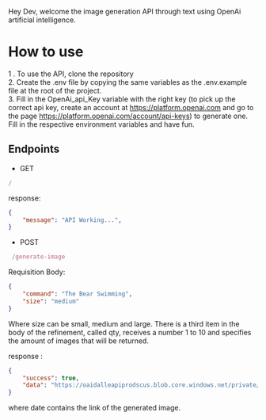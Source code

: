 Hey Dev, welcome the image generation API through text using OpenAi artificial intelligence.

# **How to use**
1 . To use the API, clone the repository <br/>
2. Create the .env file by copying the same variables as the .env.example file at the root of the project. <br/>
3. Fill in the OpenAi_api_Key variable with the right key (to pick up the correct api key, create an account at https://platform.openai.com and go to the page https://platform.openai.com/account/api-keys) to generate one.
Fill in the respective environment variables and have fun.

## **Endpoints**
- GET <br/>
```js
/
``` 
response:
```json
{
    "message": "API Working...",
}
```
 - POST<br/>
```js
 /generate-image 
 ```
Requisition Body:<br/>
```json
{
    "command": "The Bear Swimming",
    "size": "medium"
}
```

Where size can be small, medium and large.
There is a third item in the body of the refinement, called qty, receives a number 1 to 10 and specifies the amount of images that will be returned.

response :
```json
{
	"success": true,
	"data": "https://oaidalleapiprodscus.blob.core.windows.net/private/org-QttfFu36zj8x4ThEWDTL8JPw/user-IgXxMh9l49iQ53R4rsEB7r20/img-M9LjfHbjAOEpJCjCcVLFI4R3.png?st=2023-03-03T15%3A00%3A14Z&se=2023-03-03T17%3A00%3A14Z&sp=r&sv=2021-08-06&sr=b&rscd=inline&rsct=image/png&skoid=6aaadede-4fb3-4698-a8f6-684d7786b067&sktid=a48cca56-e6da-484e-a814-9c849652bcb3&skt=2023-03-03T00%3A12%3A57Z&ske=2023-03-04T00%3A12%3A57Z&sks=b&skv=2021-08-06&sig=gpOGRqTJPtX%2B1tAl/RH2jLGPRBeKcYg76c6kaQCk3VM%3D"
}
```

where date contains the link of the generated image.
